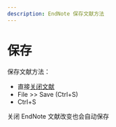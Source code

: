 ```yaml
---
description: EndNote 保存文献方法
---
```


# 保存

保存文献方法：

* 直接[关闭文献](closing-references.md)
* File &gt;&gt; Save \(Ctrl+S\)
* Ctrl+S

关闭 EndNote 文献改变也会自动保存

